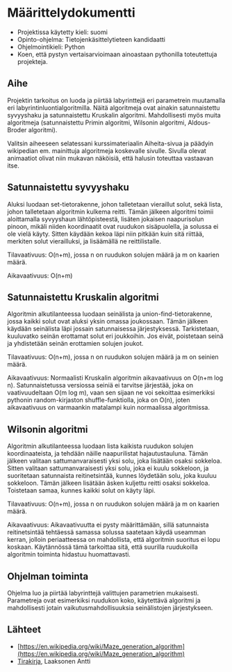 # Määrittelydokumentti

- Projektissa käytetty kieli: suomi
- Opinto-ohjelma: Tietojenkäsittelytieteen kandidaatti
- Ohjelmointikieli: Python
- Koen, että pystyn vertaisarvioimaan ainoastaan pythonilla toteutettuja projekteja.

## Aihe

Projektin tarkoitus on luoda ja piirtää labyrinttejä eri parametrein muutamalla eri labyrintinluontialgoritmilla.
Näitä algoritmeja ovat ainakin satunnaistettu syvyyshaku ja satunnaistettu Kruskalin algoritmi.
Mahdollisesti myös muita algoritmeja (satunnaistettu Primin algoritmi, Wilsonin algoritmi, Aldous-Broder algoritmi).

Valitsin aiheeseen selatessani kurssimateriaalin Aiheita-sivua ja päädyin wikipedian em. mainittuja algoritmeja koskevalle sivulle.
Sivulla olevat animaatiot olivat niin mukavan näköisiä, että halusin toteuttaa vastaavan itse.

## Satunnaistettu syvyyshaku

Aluksi luodaan set-tietorakenne, johon talletetaan vieraillut solut, sekä lista, johon talletetaan algoritmin kulkema reitti. Tämän jälkeen algoritmi toimii aloittamalla syvyyshaun lähtöpisteestä, lisäten jokaisen naapurisolun pinoon,
mikäli niiden koordinaatit ovat ruudukon sisäpuolella, ja solussa ei ole vielä käyty. Sitten käydään kekoa läpi niin pitkään kuin sitä riittää, merkiten solut vierailluksi, ja lisäämällä ne reittilistalle.

Tilavaativuus: O(n+m), jossa n on ruudukon solujen määrä ja m on kaarien määrä.

Aikavaativuus: O(n+m)
 
## Satunnaistettu Kruskalin algoritmi

Algoritmin alkutilanteessa luodaan seinälista ja union-find-tietorakenne, jossa kaikki solut ovat aluksi yksin omassa joukossaan.
Tämän jälkeen käydään seinälista läpi jossain satunnaisessa järjestyksessä. Tarkistetaan, kuuluvatko seinän erottamat solut eri joukkoihin.
Jos eivät, poistetaan seinä ja yhdistetään seinän erottamien solujen joukot.

Tilavaativuus: O(n+m), jossa n on ruudukon solujen määrä ja m on seinien määrä.

Aikavaativuus: Normaalisti Kruskalin algoritmin aikavaativuus on O(n+m log n). Satunnaistetussa versiossa seiniä ei tarvitse järjestää, joka on vaativuudeltaan O(m log m), vaan sen sijaan ne voi sekoittaa esimerkiksi pythonin random-kirjaston shuffle-funktiolla, joka on O(n), joten aikavaativuus on varmaankin matalampi kuin normaalissa algoritmissa.

## Wilsonin algoritmi

Algoritmin alkutilanteessa luodaan lista kaikista ruudukon solujen koordinaateista, ja tehdään näille naapurilistat hajautustauluna.
Tämän jälkeen valitaan sattumanvaraisesti yksi solu, joka lisätään osaksi sokkeloa. Sitten valitaan sattumanvaraisesti yksi solu, joka ei kuulu sokkeloon,
ja suoritetaan satunnaista reitinetsintää, kunnes löydetään solu, joka kuuluu sokkeloon. Tämän jälkeen lisätään äsken kuljettu reitti osaksi sokkeloa. Toistetaan samaa, kunnes kaikki solut on käyty läpi.

Tilavaativuus: O(n+m), jossa n on ruudukon solujen määrä ja m on kaarien määrä.

Aikavaativuus: Aikavaativuutta ei pysty määrittämään, sillä satunnaista reitinetsintää tehtäessä samassa solussa saatetaan käydä useamman kerran, jolloin periaatteessa on mahdollista, että algoritmin suoritus ei lopu koskaan.
Käytännössä tämä tarkoittaa sitä, että suurilla ruudukoilla algoritmin toiminta hidastuu huomattavasti.

## Ohjelman toiminta

Ohjelma luo ja piirtää labyrinttejä valittujen parametrien mukaisesti. Parametreja ovat esimerkiksi ruudukon koko, käytettävä algoritmi ja mahdollisesti jotain vaikutusmahdollisuuksia seinälistojen järjestykseen.

## Lähteet

- [https://en.wikipedia.org/wiki/Maze_generation_algorithm](https://en.wikipedia.org/wiki/Maze_generation_algorithm)
- [Tirakirja](https://www.cs.helsinki.fi/u/ahslaaks/tirakirja/), Laaksonen Antti
